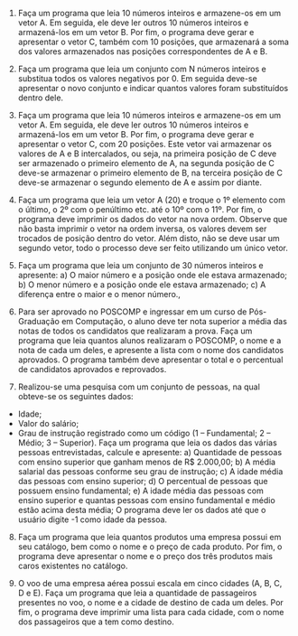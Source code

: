 1) Faça um programa que leia 10 números inteiros e armazene-os em um vetor A. Em
seguida, ele deve ler outros 10 números inteiros e armazená-los em um vetor B. Por fim, o
programa deve gerar e apresentar o vetor C, também com 10 posições, que armazenará
a soma dos valores armazenados nas posições correspondentes de A e B.

2) Faça um programa que leia um conjunto com N números inteiros e substitua todos os
valores negativos por 0. Em seguida deve-se apresentar o novo conjunto e indicar
quantos valores foram substituídos dentro dele.

3) Faça um programa que leia 10 números inteiros e armazene-os em um vetor A. Em
seguida, ele deve ler outros 10 números inteiros e armazená-los em um vetor B. Por fim, o
programa deve gerar e apresentar o vetor C, com 20 posições. Este vetor vai armazenar
os valores de A e B intercalados, ou seja, na primeira posição de C deve ser armazenado
o primeiro elemento de A, na segunda posição de C deve-se armazenar o primeiro
elemento de B, na terceira posição de C deve-se armazenar o segundo elemento de A e
assim por diante.

4) Faça um programa que leia um vetor A (20) e troque o 1º elemento com o último, o 2º
com o penúltimo etc. até o 10º com o 11º. Por fim, o programa deve imprimir os dados do
vetor na nova ordem. Observe que não basta imprimir o vetor na ordem inversa, os
valores devem ser trocados de posição dentro do vetor. Além disto, não se deve usar um
segundo vetor, todo o processo deve ser feito utilizando um único vetor.

5) Faça um programa que leia um conjunto de 30 números inteiros e apresente:
a) O maior número e a posição onde ele estava armazenado;
b) O menor número e a posição onde ele estava armazenado;
c) A diferença entre o maior e o menor número.,

6) Para ser aprovado no POSCOMP e ingressar em um curso de Pós-Graduação em
Computação, o aluno deve ter nota superior a média das notas de todos os candidatos
que realizaram a prova. Faça um programa que leia quantos alunos realizaram o
POSCOMP, o nome e a nota de cada um deles, e apresente a lista com o nome dos
candidatos aprovados. O programa também deve apresentar o total e o percentual de
candidatos aprovados e reprovados.

7) Realizou-se uma pesquisa com um conjunto de pessoas, na qual obteve-se os
seguintes dados:
- Idade;
- Valor do salário;
- Grau de instrução registrado como um código (1 – Fundamental; 2 – Médio; 3 –
Superior).
Faça um programa que leia os dados das várias pessoas entrevistadas, calcule e
apresente:
a) Quantidade de pessoas com ensino superior que ganham menos de R$ 2.000,00;
b) A média salarial das pessoas conforme seu grau de instrução;
c) A idade média das pessoas com ensino superior;
d) O percentual de pessoas que possuem ensino fundamental;
e) A idade média das pessoas com ensino superior e quantas pessoas com ensino
fundamental e médio estão acima desta média;
O programa deve ler os dados até que o usuário digite -1 como idade da pessoa.

8) Faça um programa que leia quantos produtos uma empresa possui em seu catálogo,
bem como o nome e o preço de cada produto. Por fim, o programa deve apresentar o
nome e o preço dos três produtos mais caros existentes no catálogo.

9) O voo de uma empresa aérea possui escala em cinco cidades (A, B, C, D e E). Faça
um programa que leia a quantidade de passageiros presentes no voo, o nome e a cidade
de destino de cada um deles. Por fim, o programa deve imprimir uma lista para cada
cidade, com o nome dos passageiros que a tem como destino.

